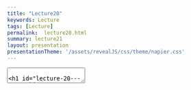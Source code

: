 ```yaml
---
title: "Lecture20"
keywords: Lecture
tags: [Lecture]
permalink:  lecture20.html
summary: lecture21
layout: presentation
presentationTheme: '/assets/revealJS/css/theme/napier.css' 
---
```

<section data-markdown data-separator="^\n---\n$" data-separator-vertical="^\n--\n$">
<textarea data-template>

# Lecture 20 - networking
### SET09121 - Games Engineering

<br><br>
Kevin Chalmers and Sam Serrels

School of Computing. Edinburgh Napier University


---

# Problem
=======

Our Goal

- We want to enable our game to support multiple players from
    different machines.

- This requires some form of communication between the different
    machines.

- It also requires some form of coordination between the different
    instances of the game.

- We also have to do this in real-time so that the game does not hang
    or become unplayable due to lag.

- So how do we achieve this?

Questions

- How does networking work?

- How do we do network programming?

- What are the limitations of networking?

- How do we solve these limitations in games?

- What data should we send in a game and how do we send it?

- How can we do networking in SFML?

How does networking work?
=========================

Hardware

.5

- We can break-down network hardware into the following:

    - Computers on the network.

    - Network interfaces on the computers.

    - Routers and switches that interfaces connect to.

    - The connection between the interfaces and the switch/router.

- Each one of these works at a different level of data abstraction.

.5 ![image](network-diagram)

The Seven Layer Model

.5

- Networking works on a layered model.

    - Application data at the top layer.

    - Electrical signals at the bottom layer.

- Each layer adds or extracts data to enable communication to occur.

- As programmers, we rarely need to consider below level 3 -- network
    layer.

.5 ![image](seven-layer)

Packets

- This is all managed via packaging of data up into different packets.

- For example, your web browser works with HTTP (the
    HyperText-Transport Protocol).

    Layer 7

    :   your browser works with HTTP.

    Layer 6

    :   defines the Secure Socket Layer (SSL) now standard for HTTPS.

    Layer 5

    :   defines ports (e.g. port 80 for web traffic).

    Layer 4

    :   defines TCP -- interface between application and hardware.
        Breaks data sent into lots of individual packets.

    Layer 3

    :   defines IP -- allows individual machines to be addressed.

    Layer 2

    :   defines MAC addresses -- allows the switch to identify physical
        machines.

    Layer 1

    :   actual electrical current between the switch and machine (e.g.
        cable or wireless).

Addressing and Switching

- Networking works like a mail system.

- Each individual packet has an address (IP address) which the switch
    has to look at.

- The switch must work out if it can send the data directly to the
    addressed machine (on the local network) or where it must send it if
    not.

- The switch has a lookup table matching the local IP addresses to MAC
    addresses. This is how the switch sees the world.

- The more switches a packet must pass through, the more hops it
    makes. A packet has a maximum number of hops. If it doesn't make it
    it dies.

- This is how the entire Internet works (on a simple-level).

Transport Control Protocol -- TCP

.5

- TCP provides means of breaking down data into separate packets.

- Each data chunk is given a sequence number to allow the data to be
    reformed.

- TCP guarantees acknowledgement of sent data -- this means we know
    that data has arrived if we don't get an error.

- TCP is the most common distributed application protocol because of
    its guarantees.

.5 ![image](packet)

How do we do network programming?
=================================

Client-server Model

.5

- The most common application model in networking is the
    client-server.

- A client connects to a server machine via some form of universal
    addressing.

- The sever can now communicate directly with that client.

- A server may have multiple clients that it is communicating with.

.5 ![image](client-server)

Sockets

- Applications communicate using sockets.

- A socket is just an encapsulation of the following:

    Address

    :   typically an IP address.

    Protocol

    :   for example TCP.

    Port

    :   allows an individual application to be addressed on the network.

- These are provided by layers 3-5 of our model.

- A socket is therefore a software abstraction that allows an
    application to send and receive data with other applications.

- Each socket thus has both a source port and a destination port.

Server Socket

- A server socket is a special type of socket that listens for an
    initial communication.

- A client socket will connect to this socket initially.

- Once connected, the server creates a new socket exclusively for that
    client connection (with an appropriate port).

- The server socket can continue listening on its original socket for
    new incoming connections.

- A server socket will be the first established socket in a
    distributed application. It is needed to initiate a connection.

Three-way Handshake

.5

- As TCP requires guaranteed connection, the client-server
    communication initiates what is known as a three-way handshake.

- The client sends a SYN packet to the server.

- The server sends a SYN+ACK packet to acknowledge.

- The client sends a ACK packet to acknowledge.

- Communication is now established.

.5 ![image](three-way)

What are the limitations of networking?
=======================================

Bandwidth and Throughput

- The biggest limitation on a network is its bandwidth.

- The bandwidth indicates the theoretical limit that data can be sent
    through the network.

    - Typically measured in megabits (1 million bits) per second.

- Most people have heard the term bandwidth, but the actual figure we
    are interested in is throughput.

- Throughput is the **actual** amount of data that is sent between two
    machines.

- Throughput will be lower than bandwidth due to limitations between
    the two machines and other factors.

- Generally, throughput is too low for transferring an entire game's
    data in 16ms.

    - On a 100Mbps network that is enough time to send 2 kilobytes of
        data.

Latency

- Latency (or lag) is a bigger concern in games.

- Latency is the time it takes a packet to get to another machine.

- You can find latency easily using ping and dividing the result by
    two (as ping does a round trip).

- For example, as of writing I can ping Google from my office machine
    in about 23ms, so latency is about 12ms.

- Latency is therefore going to mean any update you send between game
    instances will likely be at least one frame out-of-date.

TCP Guarantees

- TCP can be a very slow protocol.

- Each TCP packet must be acknowledged by the receiver.

- The receiver has to rebuild the sent data from the packets.

- If any packet is missing, the entire data is resent.

- If an acknowledgement is not received, the sender resends the data.

- So TCP guarantees come at a cost.

How do we solve these limitations in games?
===========================================

Peer-to-peer Lockstep

.5

- The original approach to solving networking for games was a
    peer-to-peer lockstep.

- Here, each client would update it's move to the other clients.

- The game would wait until everyone has updated before moving onto
    the next move.

- It was slow as you can guess.

.5 ![image](p2p)

Client-side Prediction

.5

- Nowadays games will try and predict movement.

- Given that in a single "server" tick we know what the client has
    moved, we can interpolate the move by the next tick.

- Propagate this amongst all clients and we should have a close
    approximation to reality.

- Every so often send more complete data.

.5 ![image](client-prediction)

User Datagram Packet -- UDP

- As we are now predicting movements and locations, we can
    occasionally lose information without much concern.

- Therefore, we do not need packet guarantees. TCP is no longer
    needed.

- UDP is an alternate protocol which is connectionless. We just send
    data to a location.

- The receiver will read its data packet as often as it can, and only
    those it receives.

- Basically, we can improve performance considerably by not
    acknowledging data sends.

Synchronous versus Asynchronous Polling

- We can also change how we service connections.

- Typically, we wait on a connection until data arrives.

- This would impact our frame time -- we need to service the
    connection only when data is ready.

- Asynchronous socket communication means we perform an operation
    whenever a communication event occurs.

- This allows the game to continue on and another thread can update as
    needed based on communication.

Physics

- A big problem in games actually comes from the physics system.

- The physics system is keeping track of all the physical objects and
    their interactions.

- A physics engine will typically add some randomness to reactions
    just to smooth out some of the operations.

- We cannot have this in different clients as it would lead to
    different game instances having different object locations.

- Solving game physics problems is a whole other area that we won't
    cover -- just send the complete physical data every so often to get
    around this.

What data should we send in a game and how do we send it?
=========================================================

Initial State

- When a scene is loaded or started, the client needs to know as much
    of the game world as possible.

- This will require sending a lot of data to the clients when they
    start.

- This is OK as the game hasn't really started for them yet.

- It also allows other information such as unique content to be shared
    if need be (although this is slow).

- Use this loading time appropriately.

Scene Updates

- Every "server" tick you need to communicate data between the client
    and server.

- The communication must update the server with information the client
    has on scene updates.

- The communication must update the client with information the server
    has on scene updates.

- Every so often, the client and server must do a more complete update
    to normalise their information.

- Effectively, we are trying to keep the client and server as
    synchronised as possible without performing lockstep.

Object Serialization

- When it comes to sending data in object-oriented languages
    serialization is the go-to approach.

- Serialization is a technique where an object is converted into a
    textual or binary representation for communication and storage.

- The managed languages (e.g. Java and C\#) have these capabilities
    built in.

- C++ does not, and actually it is hard to convert local memory
    between two machines.

- Serialization is also a slow process as it has to deeply interrogate
    the object.

- Therefore, serialization is not a good approach for games in
    general.

Designing a Protocol

.5

- A better technique is to build a protocol.

- Design your message types and the data that will go into the
    message.

- This will allow simple messaging that can be managed easily with a
    few case statements.

.5 ![image](protocol)

How can we do networking in SFML?
=================================

SFML Networking

- Networking in SFML is relatively easy.

- We will use the following classes:

    TcpListener

    :   a listening or server socket.

    TcpSocket

    :   a socket to communicate via.

    UdpSocket

    :   a UDP socket to communicate via.

- We will use the following methods:

    listen

    :   listen for a new connection.

    accept

    :   accept a new connection.

    connect

    :   connect to a server.

    send

    :   send data via a socket.

    receive

    :   receive data from a socket.

SFML Networking Server

``` {basicstyle="\tiny\ttfamily"}
#include <iostream>
#include <SFML/Network.hpp>

using namespace std;
using namespace sf;

int main(int argc, char **argv)
{
    TcpListener listener;
    if (listener.listen(5000) != Socket::Done)
    {
        cout << "Server could not open socket" << endl;
        return -1;
    }
    
    TcpSocket client;
    if (listener.accept(client) != Socket::Done)
    {
        cout << "Server could not accept connection" << endl;
        return -1;
    }
    return 0;
}
```

SFML Networking Client

    #include <iostream>
    #include <SFML/Network.hpp>

    using namespace std;
    using namespace sf;

    int main(int argc, char **argv)
    {
        TcpSocket socket;
        Socket::Status status = socket.connect("127.0.0.1", 5000);
        if (status != Socket::Done)
        {
            cout << "Error - could not connect to server" << endl;
            return -1;
        }
        return 0;
    }

Summary
=======

Summary

- We have defined the issue of networking and discussed how we solve
    game networking issues.

- We looked at how networking works by examining the layers and
    protocols.

- We looked at how we do network programming by presenting sockets.

- We looked at the limitations of networking by analysing the common
    metrics.

- We looked at how we overcome these limitations in games by looking
    at communicating patterns and UDP.

- We then discussed what data to send and how by discussing protocols.

- And finally we looked at how we use SFML for networking by
    presenting a client and server example.

- This is all you need to get started with networking for games using
    SFML. The lab will provide a concrete application.
